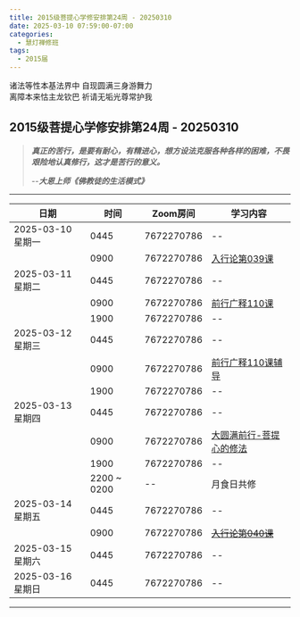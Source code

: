 ```yaml
---
title: 2015级菩提心学修安排第24周 - 20250310
date: 2025-03-10 07:59:00-07:00
categories:
  - 慧灯禅修班
tags:
  - 2015届
---
```

诸法等性本基法界中 自现圆满三身游舞力  
离障本来怙主龙钦巴 祈请无垢光尊常护我

## 2015级菩提心学修安排第24周 - 20250310

> *__真正的苦行，是要有耐心，有精进心，想方设法克服各种各样的困难，不畏艰险地认真修行，这才是苦行的意义。__*
>
> --***大恩上师《佛教徒的生活模式》***

---

|日期 |时间|Zoom房间|学习内容|
|--|--|--|--|
| 2025-03-10 星期一|0445|7672270786|--|
| |0900|7672270786|[入行论第039课](https://huidengchanxiu.net/refs/rxl/04#第三十九节课) |
| 2025-03-11 星期二 |0445|7672270786|--|
|   |0900|7672270786| [前行广释110课](https://huidengchanxiu.net/refs/qxgs/qxgs-09ptx/#前行广释第110课) |
|   |1900|7672270786|--|
| 2025-03-12 星期三  |0445|7672270786|--|
|   |0900|7672270786| [前行广释110课辅导](https://huidengchanxiu.net/refs/qxgs/fudao/qxgsfd-09ptx/#前行广释第110课辅导) |
|   |1900|7672270786| -- |
| 2025-03-13 星期四|0445|7672270786|--|
|   |0900|7672270786| [大圆满前行-菩提心的修法](https://www.huidengchanxiu.net/5jx/2ptx/24) |
|   |1900|7672270786|--|
|   |2200 ~ 0200| -- | 月食日共修 | 
| 2025-03-14 星期五|0445|7672270786|--|
| |0900|7672270786|[~~入行论第040课~~](https://huidengchanxiu.net/refs/rxl/04#第四十节课) |
| 2025-03-15 星期六|0445|7672270786| -- |
| 2025-03-16 星期日|0445|7672270786| -- |
---

